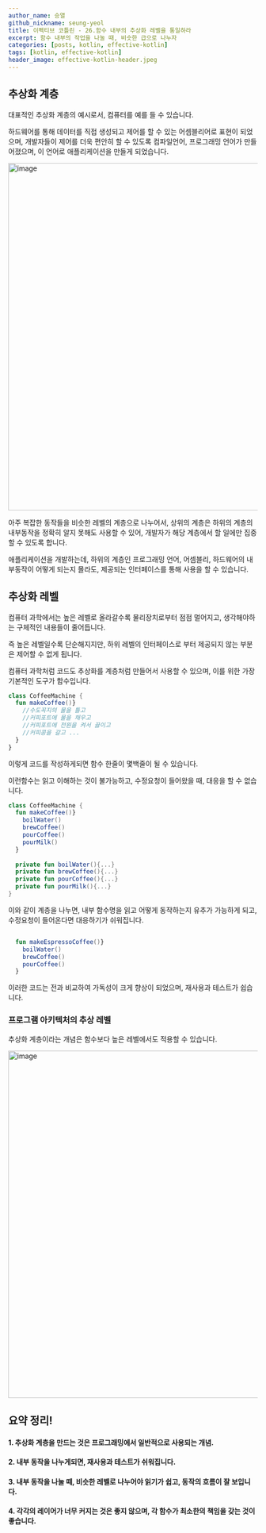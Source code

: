 ```yaml
---
author_name: 승열
github_nickname: seung-yeol
title: 이펙티브 코틀린 - 26.함수 내부의 추상화 레벨을 통일하라
excerpt: 함수 내부의 작업을 나눌 때, 비슷한 급으로 나누자
categories: [posts, kotlin, effective-kotlin]
tags: [kotlin, effective-kotlin]
header_image: effective-kotlin-header.jpeg
---
```


## 추상화 계층

대표적인 추상화 계층의 예시로서, 컴퓨터를 예를 들 수 있습니다.

하드웨어를 통해 데이터를 직접 생성되고 제어를 할 수 있는 어셈블리어로 표현이 되었으며, 개발자들이 제어를 더욱 편안히 할 수 있도록 컴파일언어, 프로그래밍 언어가 만들어졌으며, 
이 언어로 애플리케이션을 만들게 되었습니다.

<img width="700" alt="image" src="https://user-images.githubusercontent.com/18206333/174617367-922a67a2-ad51-4783-bbc1-25f0234dc895.jpg">

아주 복잡한 동작들을 비슷한 레벨의 계층으로 나누어서, 상위의 계층은 하위의 계층의 내부동작을 정확히 알지 못해도 사용할 수 있어, 개발자가 해당 계층에서 할 일에만 집중할 수 있도록 합니다.

애플리케이션을 개발하는데, 하위의 계층인 프로그래밍 언어, 어셈블리, 하드웨어의 내부동작이 어떻게 되는지 몰라도, 제공되는 인터페이스를 통해 사용을 할 수 있습니다.


## 추상화 레벨
컴퓨터 과학에서는 높은 레벨로 올라갈수록 물리장치로부터 점점 멀어지고, 생각해야하는 구체적인 내용들이 줄어듭니다. 

즉 높은 레벨일수록 단순해지지만, 하위 레벨의 인터페이스로 부터 제공되지 않는 부분은 제어할 수 없게 됩니다.

컴퓨터 과학처럼 코드도 추상화를 계층처럼 만들어서 사용할 수 있으며, 이를 위한 가장 기본적인 도구가 함수입니다.

```kotlin
class CoffeeMachine {
  fun makeCoffee()}
    //수도꼭지의 물을 틀고
    //커피포트에 물을 채우고
    //커피포트에 전원을 켜서 끓이고
    //커피콩을 갈고 ...
  }
}
```

이렇게 코드를 작성하게되면 함수 한줄이 몇백줄이 될 수 있습니다.

이런함수는 읽고 이해하는 것이 불가능하고, 수정요청이 들어왔을 때, 대응을 할 수 없습니다.

```kotlin
class CoffeeMachine {
  fun makeCoffee()}
    boilWater()
    brewCoffee()
    pourCoffee()
    pourMilk()
  }
  
  private fun boilWater(){...}
  private fun brewCoffee(){...}
  private fun pourCoffee(){...}
  private fun pourMilk(){...}
}
```

이와 같이 계층을 나누면, 내부 함수명을 읽고 어떻게 동작하는지 유추가 가능하게 되고, 수정요청이 들어온다면 대응하기가 쉬워집니다.

```kotlin

  fun makeEspressoCoffee()}
    boilWater()
    brewCoffee()
    pourCoffee()
  }

```

이러한 코드는 전과 비교하여 가독성이 크게 향상이 되었으며, 재사용과 테스트가 쉽습니다.

### 프로그램 아키텍처의 추상 레벨
추상화 계층이라는 개념은 함수보다 높은 레벨에서도 적용할 수 있습니다.

<img width="700" alt="image" src="https://user-images.githubusercontent.com/18206333/174631371-4e833181-4966-4a66-b96a-9b8903a40300.jpg">
  
## 요약 정리!

#### 1. 추상화 계층을 만드는 것은 프로그래밍에서 일반적으로 사용되는 개념.

#### 2. 내부 동작을 나누게되면, 재사용과 테스트가 쉬워집니다.

#### 3. 내부 동작을 나눌 떼, 비슷한 레벨로 나누어야 읽기가 쉽고, 동작의 흐름이 잘 보입니다.

#### 4. 각각의 레이어가 너무 커지는 것은 좋지 않으며, 각 함수가 최소한의 책임을 갖는 것이 좋습니다.
  
